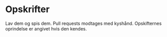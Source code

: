 # Opskrifter

Lav dem og spis dem. Pull requests modtages med kyshånd.
Opskifternes oprindelse er angivet hvis den kendes.

